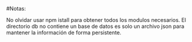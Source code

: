 #Notas:

No olvidar usar npm istall para obtener todos los modulos necesarios.
El directorio db no contiene un base de datos es solo un archivo json para mantener la información de forma persistente.